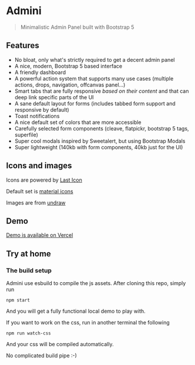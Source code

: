 # Admini

> Minimalistic Admin Panel built with Bootstrap 5

## Features

- No bloat, only what's strictly required to get a decent admin panel
- A nice, modern, Bootstrap 5 based interface
- A friendly dashboard
- A powerful action system that supports many use cases (multiple actions, drops, navigation, offcanvas panel...)
- Smart tabs that are fully responsive *based on their content* and that can deep link specific parts of the UI
- A sane default layout for forms (includes tabbed form support and responsive by default)
- Toast notifications
- A nice default set of colors that are more accessible
- Carefully selected form components (cleave, flatpickr, bootstrap 5 tags, superfile)
- Super cool modals inspired by Sweetalert, but using Bootstrap Modals
- Super lightweight (140kb with form components, 40kb just for the UI)

## Icons and images

Icons are powered by [Last Icon](https://github.com/lekoala/last-icon)

Default set is [material icons](https://fonts.google.com/icons)

Images are from [undraw](https://undraw.co/)

## Demo

[Demo is available on Vercel](https://admini.vercel.app/)

## Try at home

### The build setup

Admini use esbuild to compile the js assets. After cloning this repo, simply run

```
npm start
```

And you will get a fully functional local demo to play with.

If you want to work on the css, run in another terminal the following

```
npm run watch-css
```

And your css will be compiled automatically.

No complicated build pipe :-)